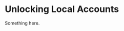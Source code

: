 [title]: # (Unlocking Local Accounts)
[tags]: # (XXX)
[priority]: # (1386)
# Unlocking Local Accounts
Something here.
